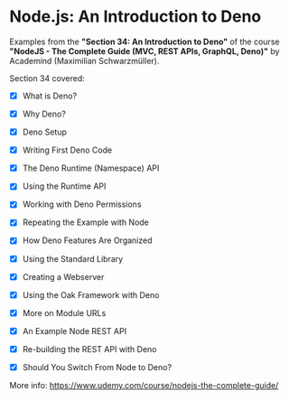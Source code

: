 # Node.js: An Introduction to Deno

Examples from the **"Section 34: An Introduction to Deno"** of the course **"NodeJS - The Complete Guide (MVC, REST APIs, GraphQL, Deno)"** by Academind (Maximilian Schwarzmüller).

Section 34 covered:

- [x] What is Deno?
- [x] Why Deno?
- [x] Deno Setup
- [x] Writing First Deno Code
- [x] The Deno Runtime (Namespace) API
- [x] Using the Runtime API
- [x] Working with Deno Permissions
- [x] Repeating the Example with Node
- [x] How Deno Features Are Organized
- [x] Using the Standard Library
- [x] Creating a Webserver
- [x] Using the Oak Framework with Deno
- [x] More on Module URLs
- [x] An Example Node REST API
- [x] Re-building the REST API with Deno
- [x] Should You Switch From Node to Deno?



More info: https://www.udemy.com/course/nodejs-the-complete-guide/